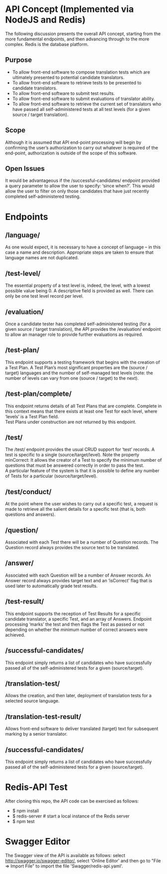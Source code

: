 # API Concept (Implemented via NodeJS and Redis)
The following discussion presents the overall API concept, starting from the more fundamental endpoints, and then advancing through to the more complex.  Redis is the database platform.

## Purpose
<ul>
<li>To allow front-end software to compose translation tests which are ultimately presented to potential candidate translators.</li>
<li>To allow front-end software to retrieve tests to be presented to candidate translators.</li>
<li>To allow front-end software to submit test results.</li>
<li>To allow front-end software to submit evaluations of translator ability.</li>
<li>To allow front-end software to retrieve the current set of translators who have passed all self-administered tests at all test levels (for a given source / target translation).</li>
</ul>

## Scope
Although it is assumed that API end-point processing will begin by confirming the user’s authorization to carry out whatever is required of the end-point, authorization is outside of the scope of this software.

## Open Issues
It would be advantageous if the /successful-candidates/ endpoint provided a query parameter to allow the user to specify: ‘since when?’.  This would allow the user to filter on only those candidates that have just recently completed self-administered testing.

# Endpoints
## /language/
As one would expect, it is necessary to have a concept of language – in this case a name and description.  Appropriate steps are taken to ensure that language names are not duplicated.
## /test-level/
The essential property of a test level is, indeed, the level, with a lowest possible value being 0.  A descriptive field is provided as well.  There can only be one test level record per level.
## /evaluation/
Once a candidate tester has completed self-administered testing (for a given source / target translation), the API provides the /evaluation/ endpoint to allow an manager role to provide further evaluations as required.
## /test-plan/
This endpoint supports a testing framework that begins with the creation of a Test Plan.  A Test Plan’s most significant properties are the (source / target) languages and the number of self-managed test levels (note: the number of levels can vary from one (source / target) to the next).
## /test-plan/complete/
This endpoint returns details of all Test Plans that are complete.  Complete in this context means that there exists at least one Test for each level, where ‘levels’ is a Test Plan field.  
Test Plans under construction are not returned by this endpoint.
## /test/
The /test/ endpoint provides the usual CRUD support for ‘test’ records.  A test is specific to a single (source/target/level).  Note the property minCorrect: It allows the creator of a Test to specify the minimum number of questions that must be answered correctly in order to pass the test.  
A particular feature of the system is that it is possible to define any number of Tests for a particular (source/target/level).
## /test/conduct/
At the point where the user wishes to carry out a specific test, a request is made to retrieve all the salient details for a specific test (that is, both questions and answers).
## /question/
Associated with each Test there will be a number of Question records.  The Question record always provides the source text to be translated.
## /answer/
Associated with each Question will be a number of Answer records.  An Answer record always provides target text and an ‘isCorrect’ flag that is used later to automatically grade test results.
## /test-result/
This endpoint supports the reception of Test Results for a specific candidate translator, a specific Test, and an array of Answers.  Endpoint processing ‘marks’ the test and then flags the Test as passed or not depending on whether the minimum number of correct answers were achieved.
## /successful-candidates/
This endpoint simply returns a list of candidates who have successfully passed all of the self-administered tests for a given (source/target).
## /translation-test/
Allows the creation, and then later, deployment of translation tests for a selected source language.
## /translation-test-result/
Allows front-end software to deliver translated (target) text for subsequent marking by a senior translator.
## /successful-candidates/
This endpoint simply returns a list of candidates who have successfully passed all of the self-administered tests for a given (source/target).
# Redis-API Test
After cloning this repo, the API code can be exercised as follows:
<ul>
<li>$ npm install</li>
<li>$ redis-server # start a local instance of the Redis server</li>
<li>$ npm test</li>
</ul>

# Swagger Editor
The Swagger view of the API is available as follows: select http://swagger.io/swagger-editor/, select 'Online Editor' and then go to "File => Import File" to import the file 'Swagger/redis-api.yaml'.
